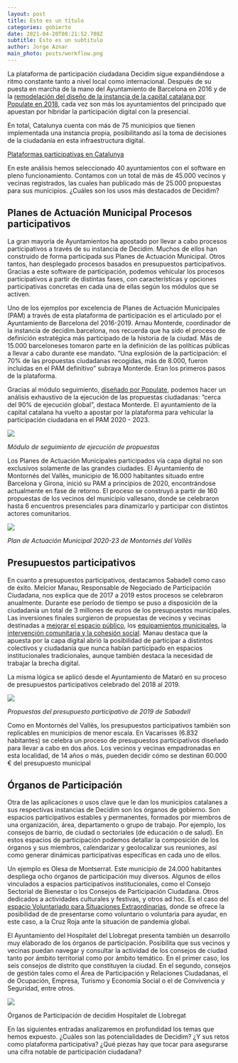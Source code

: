 ```yaml
---
layout: post
title: Esto es un título
categories: gobierto
date: 2021-04-20T08:21:52.708Z
subtitle: Esto es un subtitulo
author: Jorge Aznar
main_photo: posts/workflow.png
---
```

La plataforma de participación ciudadana Decidim sigue expandiéndose a ritmo constante tanto a nivel local como internacional. Después de su puesta en marcha de la mano del Ayuntamiento de Barcelona en 2016 y de la [remodelación del diseño de la instancia de la capital catalana por Populate en 2018](https://gobierto.es/blog/20180123-decidim-diseno-populate.html), cada vez son más los ayuntamientos del principado que apuestan por hibridar la participación digital con la presencial.

En total, Catalunya cuenta con más de 75 municipios que tienen implementada una instancia propia, posibilitando así la toma de decisiones de la ciudadanía en esta infraestructura digital.

[Plataformas participativas en Catalunya](https://datawrapper.dwcdn.net/EYFkC/14/)

En este análisis hemos seleccionado 40 ayuntamientos con el software en pleno funcionamiento. Contamos con un total de más de 45.000 vecinos y vecinas registrados, las cuales han publicado más de 25.000 propuestas para sus municipios. ¿Cuáles son los usos más destacados de Decidim?

## Planes de Actuación Municipal Procesos participativos

La gran mayoría de Ayuntamientos ha apostado por llevar a cabo procesos participativos a través de su instancia de Decidim. Muchos de ellos han construido de forma participada sus Planes de Actuación Municipal. Otros tantos, han desplegado procesos basados en presupuestos participativos. Gracias a este software de participación, podemos vehicular los procesos participativos a partir de distintas fases, con características y opciones participativas concretas en cada una de ellas según los módulos que se activen.

Uno de los ejemplos por excelencia de Planes de Actuación Municipales (PAM) a través de esta plataforma de participación es el articulado por el Ayuntamiento de Barcelona del 2016-2019. Arnau Monterde, coordinador de la instancia de decidim.barcelona, nos recuerda que ha sido el proceso de definición estratégica más participado de la historia de la ciudad. Más de 15.000 barceloneses tomaron parte en la definición de las políticas públicas a llevar a cabo durante ese mandato. “Una explosión de la participación: el 70% de las propuestas ciudadanas recogidas, más de 8.000, fueron incluidas en el PAM definitivo” subraya Monterde. Eran los primeros pasos de la plataforma.

Gracias al módulo seguimiento, [diseñado por Populate](https://populate.tools/projects/barcelona), podemos hacer un análisis exhaustivo de la ejecución de las propuestas ciudadanas: “cerca del 90% de ejecución global”, destaca Monterde. El ayuntamiento de la capital catalana ha vuelto a apostar por la plataforma para vehicular la participación ciudadana en el PAM 2020 - 2023.

![](https://lh3.googleusercontent.com/Ky0A7aojT0gmYNoNefd0d9cfYwGj74Jp0gIWylSs7xcyFCgc-tnylmhA7d_9J97VWbigmWySmimFmLH_XxcBqOpAI7o6Yyr7UNXB2f8y4ndnk2CLc8vnmSHae6uV0b7_ckq9wrzo)

*Módulo de seguimiento de ejecución de propuestas*

Los Planes de Actuación Municipales participados vía capa digital no son exclusivos solamente de las grandes ciudades. El Ayuntamiento de Montornés del Vallès, municipio de 16.000 habitantes situado entre Barcelona y Girona, inició su PAM a principios de 2020, encontrándose actualmente en fase de retorno. El proceso se construyó a partir de 160 propuestas de los vecinos del municipio vallesano, donde se celebraron hasta 6 encuentros presenciales para dinamizarlo y participar con distintos actores comunitarios.

![](https://lh5.googleusercontent.com/Y9ILxWOArQdX5mjJES-pHiUSPaKYvMWcMq_1Fc8p-b-1WRwozz_-n-iLq89wv2JYRGm-2mQZsZSdwZZmNJhpVfMHhsF-LcP9-VsB9OwqzyJTXTiuZtl3bGZ6iVV9uYaVZS770Tl5)

*Plan de Actuación Municipal 2020-23 de Montornés del Vallès*

## Presupuestos participativos

En cuanto a presupuestos participativos, destacamos Sabadell como caso de éxito. Melcior Manau, Responsable de Negociado de Participación Ciudadana, nos explica que de 2017 a 2019 estos procesos se celebraron anualmente. Durante ese período de tiempo se puso a disposición de la ciudadanía un total de 3 millones de euros de los presupuestos municipales. Las inversiones finales surgieron de propuestas de vecinos y vecinas destinadas a [mejorar el espacio público](https://decidim.sabadell.cat/processes/pressupostsbd/f/68/proposals/54), los [equipamientos municipales](https://decidim.sabadell.cat/processes/construintsbd/f/43/proposals/15), la [intervención comunitaria y la cohesión social](https://decidim.sabadell.cat/processes/construintsbd/f/43/proposals/34). Manau destaca que la apuesta por la capa digital abrió la posibilidad de participar a distintos colectivos y ciudadanía que nunca habían participado en espacios institucionales tradicionales, aunque también destaca la necesidad de trabajar la brecha digital.

La misma lógica se aplicó desde el Ayuntamiento de Mataró en su proceso de presupuestos participativos celebrado del 2018 al 2019.

![](https://lh5.googleusercontent.com/bCqtEgJhTCgyOakqVAc1YdDDz_k_Krh8Becj6okitJqRkdpYD77gGTgpWVNvRljIk91pkNtjMVSCp7tpF8j_k_dmSgOpvWC9n2W8O1HN0JgC7l0hnvy8-FzzvHHkaicFhd2vgLUv)

*Propuestas del presupuesto participativo de 2019 de Sabadell*

Como en Montornés del Vallès, los presupuestos participativos también son replicables en municipios de menor escala. En Vacarisses (6.832 habitantes) se celebra un proceso de presupuestos participativos diseñado para llevar a cabo en dos años. Los vecinos y vecinas empadronadas en esta localidad, de 14 años o más, pueden decidir cómo se destinan 60.000 € del presupuesto municipal

## Órganos de Participación

Otra de las aplicaciones o usos clave que le dan los municipios catalanes a sus respectivas instancias de Decidim son los órganos de gobierno. Son espacios participativos estables y permanentes, formados por miembros de una organización, área, departamento o grupo de trabajo. Por ejemplo, los consejos de barrio, de ciudad o sectoriales (de educación o de salud). En estos espacios de participación podemos detallar la composición de los órganos y sus miembros, calendarizar y geolocalizar sus reuniones, así como generar dinámicas participativas específicas en cada uno de ellos.

Un ejemplo es Olesa de Montserrat. Este municipio de 24.000 habitantes despliega ocho órganos de participación muy diversos. Algunos de ellos vinculados a espacios participativos institucionales, como el Consejo Sectorial de Bienestar o los Consejos de Participación Ciudadana. Otros dedicados a actividades culturales y festivas, y otros ad hoc. Es el caso del [espacio Voluntariado para Situaciones Extraordinarias](https://decidim-olesademontserrat.diba.cat/assemblies/coronavirus), donde se ofrece la posibilidad de de presentarse como voluntario o voluntaria para ayudar, en este caso, a la Cruz Roja ante la situación de pandemia global.

El Ayuntamiento del Hospitalet del Llobregat presenta también un desarrollo muy elaborado de los órganos de participación. Posibilita que sus vecinos y vecinas puedan navegar y consultar la actividad de los consejos de ciudad tanto por ámbito territorial como por ámbito temático. En el primer caso, los seis consejos de distrito que constituyen la ciudad. En el segundo, consejos de gestión tales como el Área de Participación y Relaciones Ciudadanas, el de Ocupación, Empresa, Turismo y Economía Social o el de Convivencia y Seguridad, entre otros.

![](https://lh4.googleusercontent.com/B3hQxZ6Q6KxQDJFoDIvlj0ndB6ZuKgzJQ1_HiKS0HNACibBWUPdwnFxY6ScFKD6TkKUUgAvLCJ9rnn96Dpl8SKSJ7p5j8BRq2gc4PyqnQ1ilv_rceEoaIwyaJyey3q4vusmmLMuD)

Órganos de Participación de decidim Hospitalet de Llobregat

En las siguientes entradas analizaremos en profundidad los temas que hemos expuesto. ¿Cuáles son las potencialidades de Decidim? ¿Y sus retos como plataforma participativa? ¿Qué piezas hay que tocar para asegurarse una cifra notable de participación ciudadana?